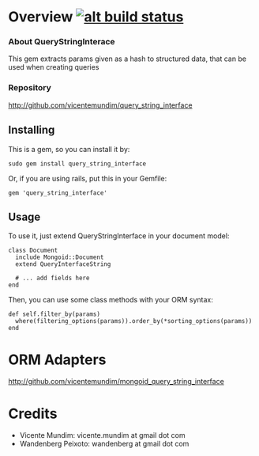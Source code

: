 # Overview [![alt build status][1]][2]

[1]: https://secure.travis-ci.org/vicentemundim/query_string_interface.png
[2]: http://travis-ci.org/#!/vicentemundim/query_string_interface

### About QueryStringInterace

This gem extracts params given as a hash to structured data, that can be used when creating queries

### Repository

http://github.com/vicentemundim/query_string_interface

## Installing

This is a gem, so you can install it by:

    sudo gem install query_string_interface

Or, if you are using rails, put this in your Gemfile:

    gem 'query_string_interface'

## Usage

To use it, just extend QueryStringInterface in your document model:

    class Document
      include Mongoid::Document
      extend QueryInterfaceString

      # ... add fields here
    end

Then, you can use some class methods with your ORM syntax:

    def self.filter_by(params)
      where(filtering_options(params)).order_by(*sorting_options(params))
    end

# ORM Adapters

http://github.com/vicentemundim/mongoid_query_string_interface

# Credits

- Vicente Mundim: vicente.mundim at gmail dot com
- Wandenberg Peixoto: wandenberg at gmail dot com
